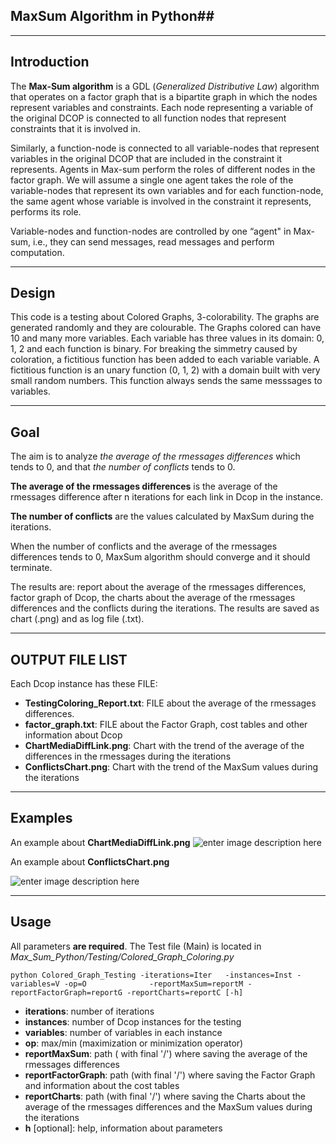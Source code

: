 ﻿## MaxSum Algorithm in Python##

----------


## Introduction ##

The **Max-Sum algorithm** is a GDL (_Generalized Distributive Law_) algorithm that operates on a factor graph that is a bipartite graph in which the nodes represent variables and constraints. Each node representing a variable of the original DCOP is connected to all function nodes that represent constraints that it is involved in.

Similarly, a function-node is connected to all variable-nodes that represent variables in the original DCOP that are included in the constraint it represents. Agents in Max-sum perform the roles of different nodes in the factor graph. We will assume a single one agent takes the role of the variable-nodes that represent its own variables and for each function-node, the same agent whose variable is involved in the constraint it represents, performs its role. 

Variable-nodes and function-nodes are controlled by one “agent" in Max-sum, i.e., they can send messages, read messages and perform computation.

----------------
## Design ##

This code is a testing about Colored Graphs, 3-colorability. The graphs are generated randomly and they are colourable.
The Graphs colored can have 10 and many more variables. Each variable has three values in its domain: 0, 1, 2 and each function is binary. For breaking the simmetry caused by coloration, a fictitious function has been added to each variable variable. A fictitious function is an unary function (0, 1, 2) with a domain built with very small random numbers. This function always sends the same messsages to variables. 

----------
## Goal ##

The aim is to analyze _the average of the rmessages differences_ which tends to 0, and that _the number of conflicts_ tends to 0. 

**The average of the rmessages differences** is the average of the rmessages difference after n iterations for each link in Dcop in the instance.

**The number of conflicts** are the values calculated by MaxSum  during the iterations.

When the number of conflicts and the average of the rmessages differences tends to 0, MaxSum algorithm should converge and it should terminate.

The results are: report about the average of the rmessages differences,  factor graph of Dcop, the charts about the average of the rmessages differences and the conflicts during the iterations. The results are saved as chart (.png) and as log file (.txt).

----------

## OUTPUT FILE LIST ##
Each Dcop instance has these FILE:

 - **TestingColoring_Report.txt**:  FILE about the average of the rmessages differences. 
 - **factor_graph.txt**:  FILE about the Factor Graph, cost tables and other information about Dcop
 - **ChartMediaDiffLink.png**:  Chart with the trend of the average of the differences in the rmessages during the iterations 
 - **ConflictsChart.png**:  Chart with the trend of the MaxSum values during the iterations 

----------

## Examples ##

An example about **ChartMediaDiffLink.png**
![enter image description here](https://lh3.googleusercontent.com/Lyt3Y_I10kLt-4vzOaNXACTJJfzDOLbmSeYlIqaJFEN6qfQq4fUygKAyFY1HQw7cQrfWvtDsvmMe=s800 "ChartMediaDiffLink_RUN_0.png")

An example about **ConflictsChart.png**

![enter image description here](https://lh3.googleusercontent.com/JyYrQXxgLmEHyQACzC1IoMKp5tz0bdz1p1yDZDF6Qg7VQLxHq5t5I_h0Fx9UFxf_q9ZgSQp1Lo7s=s800 "ConflictsChart_RUN_0.png")


----------

## Usage ##

All parameters **are required**. The Test file (Main) is located in _Max_Sum_Python/Testing/Colored_Graph_Coloring.py_
```
python Colored_Graph_Testing -iterations=Iter   -instances=Inst -variables=V -op=O              -reportMaxSum=reportM -reportFactorGraph=reportG -reportCharts=reportC [-h]
```

 - **iterations**: number of iterations
 - **instances**: number of Dcop instances for the testing
 -  **variables**: number of variables in each instance
 -  **op**: max/min (maximization or minimization operator) 
 -  **reportMaxSum**: path ( with final '/')  where saving the average of the rmessages differences
 -  **reportFactorGraph**: path (with final '/') where saving the Factor Graph and information about the cost tables 
 -  **reportCharts**: path (with final '/') where saving the Charts about the average of the rmessages differences and  the MaxSum values during the iterations 
 - **h** [optional]: help, information about parameters

